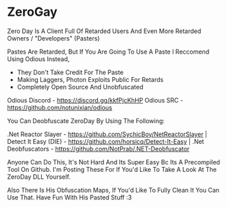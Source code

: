# ZeroGay
Zero Day Is A Client Full Of Retarded Users And Even More Retarded Owners / "Developers" (Pasters)

Pastes Are Retarded, But If You Are Going To Use A Paste I Reccomend Using Odious Instead, 

- They Don't Take Credit For The Paste
- Making Laggers, Photon Exploits Public For Retards
- Completely Open Source And Unobfuscated

Odious Discord - https://discord.gg/kkfPjcKhHP
Odious SRC - https://github.com/notunixian/odious

You Can Deobfuscate ZeroDay By Using The Following:

.Net Reactor Slayer - https://github.com/SychicBoy/NetReactorSlayer | 
Detect It Easy (DIE) - https://github.com/horsicq/Detect-It-Easy | 
.Net Deobfuscators - https://github.com/NotPrab/.NET-Deobfuscator

Anyone Can Do This, It's Not Hard And Its Super Easy Bc Its A Precompiled Tool On Github. 
I'm Posting These For If You'd Like To Take A Look At The ZeroDay DLL Yourself.

Also There Is His Obfuscation Maps, If You'd Like To Fully Clean It You Can Use That. Have Fun With His Pasted Stuff :3
